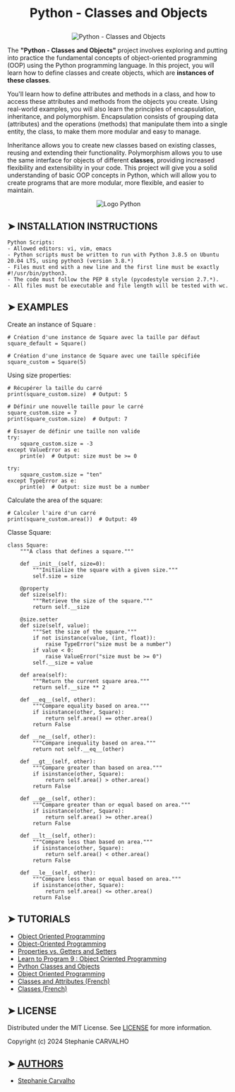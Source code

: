 # <p align="center">Python - Classes and Objects</p>

<p align="center">
<img src="https://cdn.discordapp.com/attachments/1217825406699180052/1240391076007641159/python_classes.jpg?ex=664663b5&is=66451235&hm=5d226da3f45aca2e3fa20abe3ef7fa18e1d680cbc87c77c3f1c4e2bfae42e8c7&"  alt="Python - Classes and Objects"/> </p>

<p>

The **"Python - Classes and Objects"** project involves exploring and putting into practice the fundamental concepts of
 object-oriented programming (OOP) using the Python programming language. In this project, you will learn how to define classes and create objects,
 which are **instances of these classes**.

 You'll learn how to define attributes and methods in a class, and how to access these attributes and methods from the objects you create.
 Using real-world examples, you will also learn the principles of encapsulation, inheritance, and polymorphism.
 Encapsulation consists of grouping data (attributes) and the operations (methods) that manipulate them into a single entity, the class, to make them more modular and easy to manage.

 Inheritance allows you to create new classes based on existing classes, reusing and extending their functionality. Polymorphism allows you to use the same interface for objects of different **classes**, providing increased flexibility and extensibility in your code. This project will give you a solid understanding of basic OOP concepts in Python, which will allow you to create programs that are more modular, more flexible, and easier to maintain.

</p>

<p align="center">
<img src="https://cdn-images.threadless.com/threadless-media/artist_shops/shops/realpython/profile/logo-1613591159-afae41b42c1708f4675432b0af9e0f8e.png?v=3&d=eyJvcHMiOiBbWyJyZXNpemUiLCBbMzUwXSwge31dXSwgImZvcmNlIjogZmFsc2UsICJvbmx5X21ldGEiOiBmYWxzZX0=" alt="Logo Python"/>
</p>

## ➤ INSTALLATION INSTRUCTIONS

```
Python Scripts:
- Allowed editors: vi, vim, emacs
- Python scripts must be written to run with Python 3.8.5 on Ubuntu 20.04 LTS, using python3 (version 3.8.*)
- Files must end with a new line and the first line must be exactly #!/usr/bin/python3.
- The code must follow the PEP 8 style (pycodestyle version 2.7.*).
- All files must be executable and file length will be tested with wc.

```

## ➤ EXAMPLES
Create an instance of Square :
```
# Création d'une instance de Square avec la taille par défaut
square_default = Square()

# Création d'une instance de Square avec une taille spécifiée
square_custom = Square(5)

```
Using size properties:
```
# Récupérer la taille du carré
print(square_custom.size)  # Output: 5

# Définir une nouvelle taille pour le carré
square_custom.size = 7
print(square_custom.size)  # Output: 7

# Essayer de définir une taille non valide
try:
    square_custom.size = -3
except ValueError as e:
    print(e)  # Output: size must be >= 0

try:
    square_custom.size = "ten"
except TypeError as e:
    print(e)  # Output: size must be a number
```
Calculate the area of the square:
```
# Calculer l'aire d'un carré
print(square_custom.area())  # Output: 49

```
Classe Square:
```
class Square:
    """A class that defines a square."""

    def __init__(self, size=0):
        """Initialize the square with a given size."""
        self.size = size

    @property
    def size(self):
        """Retrieve the size of the square."""
        return self.__size

    @size.setter
    def size(self, value):
        """Set the size of the square."""
        if not isinstance(value, (int, float)):
            raise TypeError("size must be a number")
        if value < 0:
            raise ValueError("size must be >= 0")
        self.__size = value

    def area(self):
        """Return the current square area."""
        return self.__size ** 2

    def __eq__(self, other):
        """Compare equality based on area."""
        if isinstance(other, Square):
            return self.area() == other.area()
        return False

    def __ne__(self, other):
        """Compare inequality based on area."""
        return not self.__eq__(other)

    def __gt__(self, other):
        """Compare greater than based on area."""
        if isinstance(other, Square):
            return self.area() > other.area()
        return False

    def __ge__(self, other):
        """Compare greater than or equal based on area."""
        if isinstance(other, Square):
            return self.area() >= other.area()
        return False

    def __lt__(self, other):
        """Compare less than based on area."""
        if isinstance(other, Square):
            return self.area() < other.area()
        return False

    def __le__(self, other):
        """Compare less than or equal based on area."""
        if isinstance(other, Square):
            return self.area() <= other.area()
        return False

```

## ➤ TUTORIALS

- [Object Oriented Programming](https://python.swaroopch.com/oop.html)
- [Object-Oriented Programming](https://python-course.eu/oop/object-oriented-programming.php)
- [Properties vs. Getters and Setters](https://python-course.eu/oop/properties-vs-getters-and-setters.php)
- [Learn to Program 9 : Object Oriented Programming](https://www.youtube.com/watch?v=1AGyBuVCTeE&ab_channel=DerekBanas)
- [Python Classes and Objects](https://www.youtube.com/watch?v=apACNr7DC_s&ab_channel=Socratica)
- [Object Oriented Programming](https://www.youtube.com/watch?v=-DP1i2ZU9gk&ab_channel=MITOpenCourseWare)
- [Classes and Attributes (French)](https://www.youtube.com/watch?v=91dPooHyNIo&ab_channel=FormationVid%C3%A9o)
- [Classes (French)](https://www.youtube.com/watch?v=KwglfT76iv8&ab_channel=SimpleTech)

## ➤ LICENSE

Distributed under the MIT License. See [LICENSE](https://github.com/Stefani-web/holbertonschool-higher_level_programming/blob/main/python-classes/LICENSE) for more information.

Copyright (c) 2024 Stephanie CARVALHO

## ➤ [AUTHORS](https://github.com/Stefani-web/holbertonschool-higher_level_programming/blob/main/python-classes/AUTHORS)

* [Stephanie Carvalho](https://github.com/Stefani-web)
